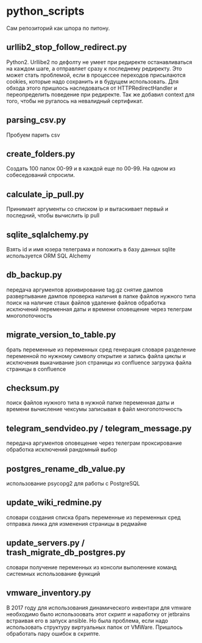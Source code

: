 # python_scripts

Сам репозиторий как шпора по питону.


## urllib2_stop_follow_redirect.py
Python2. Urllibe2 по дефолту не умеет при редиректе останавливаться на каждом шаге, а отправляет сразу к последнему редиректу.
Это может стать проблемой, если в процессее переходов присылаются cookies, которые надо сохранить и в будущем использовать. 
Для обхода этого пришлось наследоваться от HTTPRedirectHandler и переопределить поведение при редиректе. 
Так же добавил context для того, чтобы не ругалось на невалидный сертификат.

## parsing_csv.py
Пробуем парить csv

## create_folders.py
Создать 100 папок 00-99 и в каждой еще по 00-99. На одном из собеседований спросили.

## calculate_ip_pull.py
Принимает аргументы со списком ip и вытаскивает первый и последний, чтобы вычислить ip pull

## sqlite_sqlalchemy.py
Взять id и имя юзера телеграма и положить в базу данных sqlite
используется ORM SQL Alchemy

## db_backup.py
передача аргументов
архивирование tag.gz
снятие дампов
развертывание дампов
проверка наличия в папке файлов нужного типа
поиск на наличие стаых файлов
удаление файлов
обработка исключений
переменная даты и времени
оповещение через телеграм
многопоточность

## migrate_version_to_table.py
брать переменные из переменных сред
генерация словаря
разделение переменной по нужному символу
открытие и запись файла
циклы и исключения
выкачивание json страницы из confluence
загрузка файла страницы в confluence

## checksum.py
поиск файлов нужного типа в нужной папке
переменная даты и времени
вычисление чексумы записывая в файл
многопоточность

## telegram_sendvideo.py / telegram_message.py
передача аргументов
оповещение через телеграм
проксирование
обработка исключений
рандомный выбор

## postgres_rename_db_value.py
использование psycopg2 для работы с PostgreSQL

## update_wiki_redmine.py
словари
создания списка
брать переменные из переменных сред
отправка линка для изменения страницы в редмайне

## update_servers.py / trash_migrate_db_postgres.py
словари
получение переменных из консоли
выполенние команд системных
использование функций

## vmware_inventory.py
В 2017 году для использования динамического инвентари для vmware необходимо было использоовать этот скрипт и наработку от jetbrains встраивая его в запуск ansible.
Но была проблема, если надо использовать структуру виртуальных папок от VMWare. Пришлось обработать пару ошибок в скрипте.